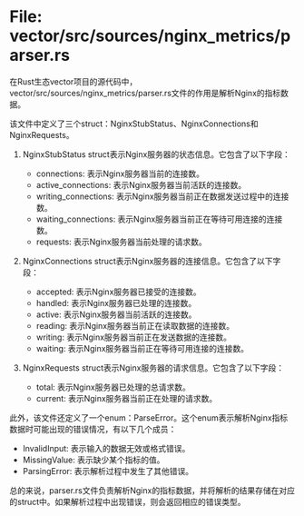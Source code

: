 # File: vector/src/sources/nginx_metrics/parser.rs

在Rust生态vector项目的源代码中，vector/src/sources/nginx_metrics/parser.rs文件的作用是解析Nginx的指标数据。

该文件中定义了三个struct：NginxStubStatus、NginxConnections和NginxRequests。

1. NginxStubStatus struct表示Nginx服务器的状态信息。它包含了以下字段：
   - connections: 表示Nginx服务器当前的连接数。
   - active_connections: 表示Nginx服务器当前活跃的连接数。
   - writing_connections: 表示Nginx服务器当前正在数据发送过程中的连接数。
   - waiting_connections: 表示Nginx服务器当前正在等待可用连接的连接数。
   - requests: 表示Nginx服务器当前处理的请求数。

2. NginxConnections struct表示Nginx服务器的连接信息。它包含了以下字段：
   - accepted: 表示Nginx服务器已接受的连接数。
   - handled: 表示Nginx服务器已处理的连接数。
   - active: 表示Nginx服务器当前活跃的连接数。
   - reading: 表示Nginx服务器当前正在读取数据的连接数。
   - writing: 表示Nginx服务器当前正在发送数据的连接数。
   - waiting: 表示Nginx服务器当前正在等待可用连接的连接数。

3. NginxRequests struct表示Nginx服务器的请求信息。它包含了以下字段：
   - total: 表示Nginx服务器已处理的总请求数。
   - current: 表示Nginx服务器当前正在处理的请求数。

此外，该文件还定义了一个enum：ParseError。这个enum表示解析Nginx指标数据时可能出现的错误情况，有以下几个成员：
- InvalidInput: 表示输入的数据无效或格式错误。
- MissingValue: 表示缺少某个指标的值。
- ParsingError: 表示解析过程中发生了其他错误。

总的来说，parser.rs文件负责解析Nginx的指标数据，并将解析的结果存储在对应的struct中。如果解析过程中出现错误，则会返回相应的错误类型。

